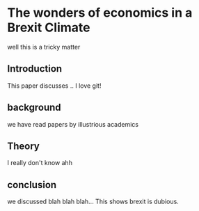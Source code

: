 

# The wonders of economics in a Brexit Climate
well this is a tricky matter

## Introduction

This paper discusses ..
I love git!

## background

we have read papers by illustrious academics

## Theory

I really don't know ahh

## conclusion

we discussed blah blah blah...
This shows brexit is dubious.
